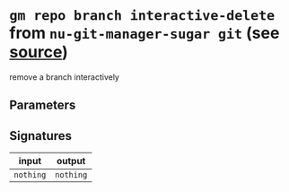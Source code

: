 # `gm repo branch interactive-delete` from `nu-git-manager-sugar git` (see [source](https://github.com/amtoine/nu-git-manager/blob/main/pkgs/nu-git-manager-sugar/nu-git-manager-sugar/git/mod.nu#L240))
remove a branch interactively



## Parameters


## Signatures
| input     | output    |
| --------- | --------- |
| `nothing` | `nothing` |
